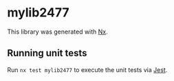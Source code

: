 # mylib2477

This library was generated with [Nx](https://nx.dev).

## Running unit tests

Run `nx test mylib2477` to execute the unit tests via [Jest](https://jestjs.io).
